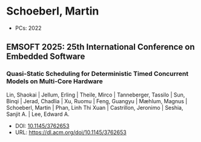 # Schoeberl, Martin

* PCs: 2022

## EMSOFT 2025: 25th International Conference on Embedded Software

### Quasi-Static Scheduling for Deterministic Timed Concurrent Models on Multi-Core Hardware
Lin, Shaokai | Jellum, Erling | Theile, Mirco | Tanneberger, Tassilo | Sun, Binqi | Jerad, Chadlia | Xu, Ruomu | Feng, Guangyu | Mæhlum, Magnus | Schoeberl, Martin | Phan, Linh Thi Xuan | Castrillon, Jeronimo | Seshia, Sanjit A. | Lee, Edward A.
* DOI: [10.1145/3762653](https://doi.org/10.1145/3762653)
* URL: <https://dl.acm.org/doi/10.1145/3762653>

